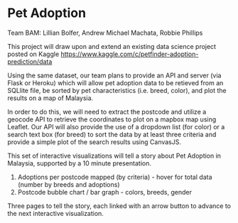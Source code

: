 # Pet Adoption

Team BAM: Lillian Bolfer, Andrew Michael Machata, Robbie Phillips

This project will draw upon and extend an existing data science project posted on Kaggle
https://www.kaggle.com/c/petfinder-adoption-prediction/data

Using the same dataset, our team plans to provide an API and server (via Flask or Heroku) 
which will allow pet adoption data to be retieved from an SQLlite file, be sorted by pet 
characteristics (i.e. breed, color), and plot the results on a map of Malaysia.

In order to do this, we will need to extract the postcode and utilize a geocode API to
retrieve the coordinates to plot on a mapbox map using Leaflet. 
Our API will also provide the use of a dropdown list (for color) or a search text box 
(for breed) to sort the data by at least three criteria and provide a simple plot of the 
search results using CanvasJS.

This set of interactive visualizations will tell a story about Pet Adoption in Malaysia, 
supported by a 10 minute presentation.

1) Adoptions per postcode mapped (by criteria) - hover for total data (number by breeds and adoptions)
2) Postcode bubble chart  / bar graph - colors, breeds, gender 

Three pages to tell the story, each linked with an arrow button to advance to the next interactive
visualization.
